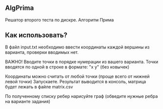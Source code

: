 ## AlgPrima
Решатор второго теста по дискре. Алгоритм Прима

## Как использовать?
В файл input.txt необходимо ввести координаты каждой вершины из варианта, проверки вводимых нет.

ВАЖНО! Вводите точки в порядке нумерации из вашего варианта. Точки вводятся по одной в строке в формате: "x y" (без ковычек)

Координаты можно считать от любой точки (проще всего от нижней левой точки)
Запускаете. Результат выводится в консоль, матрица будет лежать в файле matrix.csv
 
По полученному списку ребер нарисуйте граф (обведите нужные ребра на варианте задания)

